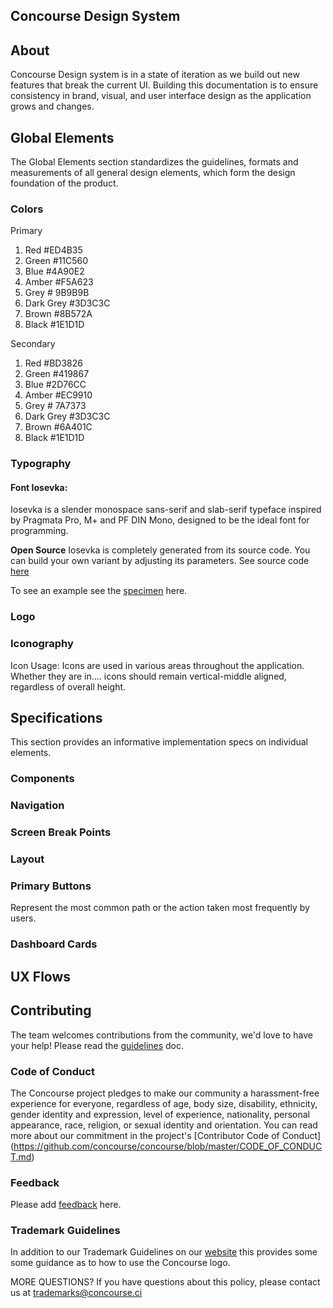 ## Concourse Design System

## About
Concourse Design system is in a state of iteration as we build out new features that break the current UI. Building this documentation is to ensure consistency in brand, visual, and user interface design as the application grows and changes.

## Global Elements
The Global Elements section standardizes the guidelines, formats and measurements of all general design elements, which form the design
foundation of the product.

### Colors 

Primary
1. Red #ED4B35
2. Green #11C560
3. Blue #4A90E2
4. Amber #F5A623
5. Grey # 9B9B9B
6. Dark Grey #3D3C3C 
7. Brown #8B572A
8. Black #1E1D1D

Secondary
1. Red #BD3826
2. Green #419867
3. Blue #2D76CC
4. Amber #EC9910
5. Grey # 7A7373
6. Dark Grey #3D3C3C 
7. Brown #6A401C
8. Black #1E1D1D

### Typography
#### Font **Iosevka**:
Iosevka is a slender monospace sans-serif and slab-serif typeface inspired by Pragmata Pro, M+ and PF DIN Mono, designed to be the ideal font for programming.

**Open Source**
Iosevka is completely generated from its source code. You can build your own variant by adjusting its parameters.
See source code [here](https://be5invis.github.io/Iosevka/)

To see an example see the [specimen](https://be5invis.github.io/Iosevka/specimen.html) here. 

### Logo


### Iconography
Icon Usage:
Icons are used in various areas throughout the application. Whether they are in.... icons should remain vertical-middle
aligned, regardless of overall height.

## Specifications
This section provides an informative implementation specs on individual elements.

### Components

### Navigation 

### Screen Break Points

### Layout

### Primary Buttons
Represent the most common path or
the action taken most frequently by
users.

### Dashboard Cards 


## UX Flows

## Contributing
The team welcomes contributions from the community, we'd love to have your help! Please read the [guidelines](https://github.com/concourse/concourse/blob/master/CONTRIBUTING.md) doc.

### Code of Conduct
The Concourse project pledges to make our community a harassment-free experience for everyone, regardless of age, body size, disability, ethnicity, gender identity and expression, level of experience, nationality, personal appearance, race, religion, or sexual identity and orientation. You can read more about our commitment in the project's 
[Contributor Code of Conduct] (https://github.com/concourse/concourse/blob/master/CODE_OF_CONDUCT.md)

### Feedback
Please add [feedback](https://github.com/concourse/design-system/issues) here. 

### Trademark Guidelines
In addition to our Trademark Guidelines on our [website](https://concourse-ci.org/trademarks.html) this provides some some guidance as to how to use the Concourse logo.

MORE QUESTIONS? If you have questions about this policy, please contact us at trademarks@concourse.ci

